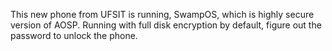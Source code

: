 This new phone from UFSIT is running, SwampOS, which is highly secure version of AOSP. Running with full disk encryption by default, figure out the password to unlock the phone.

